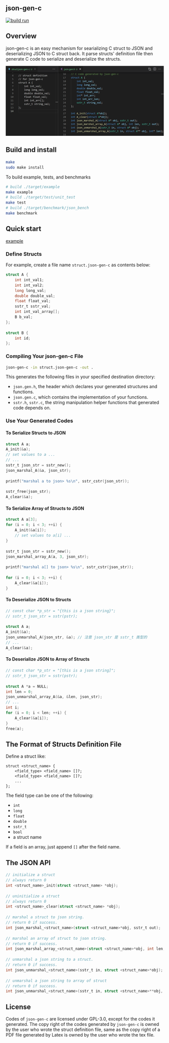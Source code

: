 json-gen-c
---

[![build run](https://github.com/zltl/json-gen-c/actions/workflows/test.yml/badge.svg?branch=main)](https://github.com/zltl/json-gen-c/actions/workflows/test.yml)

## Overview

json-gen-c is an easy mechanism for searializing C struct to JSON and
deserializing JSON to C struct back. It parse structs' definition file
then generate C code to serialize and deserialize the structs.

![cover](./doc/json-gen-c.png)

## Build and install

```bash
make
sudo make install
```

To build example, tests, and benchmarks

```bash
# build ./target/example
make example
# build ./target/test/unit_test
make test
# build ./target/benchmark/json_bench
make benchmark
```

## Quick start

[example](./example/example.json-gen-c)

### Define Structs

For example, create a file name `struct.json-gen-c` as contents below:

```C
struct A {
    int int_val1;
    int int_val2;
    long long_val;
    double double_val;
    float float_val;
    sstr_t sstr_val;
    int int_val_array[];
    B b_val;
};

struct B {
    int id;
};
```

### Compiling Your json-gen-c File

```bash
json-gen-c -in struct.json-gen-c -out .
```

This generates the following files in your specified destination directory:

- `json.gen.h`, the header which declares your generated structures
  and functions.
- `json.gen.c`, which contains the implementation of your functions.
- `sstr.h`, `sstr.c`, the string manipulation helper functions that 
  generated code depends on.

### Use Your Generated Codes

#### To Serialize Structs to JSON
```C
struct A a;
A_init(&a);
// set values to a ...
// ...
sstr_t json_str = sstr_new();
json_marshal_A(&a, json_str);

printf("marshal a to json> %s\n", sstr_cstr(json_str));

sstr_free(json_str);
A_clear(&a);
```

#### To Serialize Array of Structs to JSON

```C
struct A a[3];
for (i = 0; i < 3; ++i) {
    A_init(&a[i]);
    // set values to a[i] ...
}

sstr_t json_str = sstr_new();
json_marshal_array_A(a, 3, json_str);

printf("marshal a[] to json> %s\n", sstr_cstr(json_str));

for (i = 0; i < 3; ++i) {
    A_clear(&a[i]);
}
```

#### To Deserialize JSON to Structs
```C
// const char *p_str = "{this is a json string}";
// sstr_t json_str = sstr(pstr);

struct A a;
A_init(&a);
json_unmarshal_A(json_str, &a); // 注意 json_str 是 sstr_t 类型的
// ...
A_clear(&a);
```

#### To Deserialize JSON to Array of Structs

```C
// const char *p_str = "[this is a json string]";
// sstr_t json_str = sstr(pstr);

struct A *a = NULL;
int len = 0;
json_unmarshal_array_A(&a, &len, json_str);
// ...
int i;
for (i = 0; i < len; ++i) {
    A_clear(&a[i]);
}
free(a);
```

## The Format of Structs Definition File

Define a struct like:

```
struct <struct_name> {
    <field_type> <field_name> []?;
    <field_type> <field_name> []?;
    ...
};
```

The field type can be one of the following:

- `int`
- `long`
- `float`
- `double`
- `sstr_t`
- `bool`
- a struct name

If a field is an array, just append `[]` after the field name.

## The JSON API

```C
// initialize a struct
// always return 0
int <struct_name>_init(struct <struct_name> *obj);

// uninitialize a struct
// always return 0
int <struct_name>_clear(struct <struct_name> *obj);

// marshal a struct to json string.
// return 0 if success.
int json_marshal_<struct_name>(struct <struct_name>*obj, sstr_t out);

// marshal an array of struct to json string.
// return 0 if success.
int json_marshal_array_<struct_name>(struct <struct_name>*obj, int len, sstr_t out);

// unmarshal a json string to a struct.
// return 0 if success.
int json_unmarshal_<struct_name>(sstr_t in, struct <struct_name>*obj);

// unmarshal a json string to array of struct
// return 0 if success.
int json_unmarshal_<struct_name>(sstr_t in, struct <struct_name>**obj, int *len);
```

## License

Codes of `json-gen-c` are licensed under GPL-3.0, except for the codes it
generated. The copy right of the codes generated by `json-gen-c` is owned
by the user who wrote the struct definition file, same as the copy right of
a PDF file generated by Latex is owned by the user who wrote the tex file.

